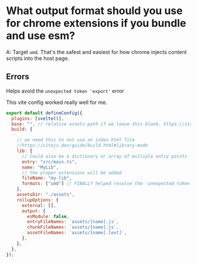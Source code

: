 # What output format should you use for chrome extensions if you bundle and use esm?
A: Target `umd`. That's the safest and easiest for how chrome injects content scripts into the host page. 

## Errors
Helps avoid the `unexpected token 'export'` error

This vite config worked really well for me.

```js
export default defineConfig({
  plugins: [svelte()],
  base: "", // relative assets path if we leave this blank. https://stackoverflow.com/questions/69744253/vite-build-always-using-static-paths
  build: {

    // we need this to not use an index.html file
    //https://vitejs.dev/guide/build.html#library-mode
    lib: {
      // Could also be a dictionary or array of multiple entry points
      entry: "src/main.ts",
      name: "MyLib",
      // the proper extensions will be added
      fileName: "my-lib",
      formats: ["umd"] // FINALLY helped resolve the 'unexpected token 'export' import error on host page
    },
    assetsDir: "./assets",
    rollupOptions: {
      external: [],
      output: {
        esModule: false,
        entryFileNames: `assets/[name].js`,
        chunkFileNames: `assets/[name].js`,
        assetFileNames: `assets/[name].[ext]`,
      },
    },
  },
});
```

